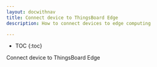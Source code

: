 ```yaml
---
layout: docwithnav
title: Connect device to ThingsBoard Edge
description: How to connect devices to edge computing

---
```

* TOC
{:toc}

Connect device to ThingsBoard Edge